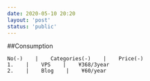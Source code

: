 ```yaml
---
date: 2020-05-10 20:20
layout: 'post'
status: 'public'
---
```


##Consumption
```table
No(-)    |    Categories(-)    |    Price(-)
1.    |    VPS    |    ¥368/3year
2.    |    Blog    |    ¥60/year
```